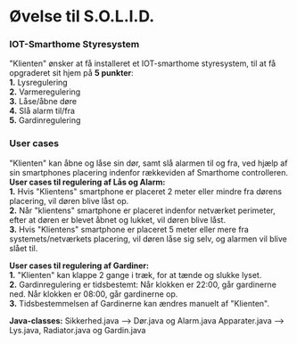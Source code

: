 # Øvelse til S.O.L.I.D.

### IOT-Smarthome Styresystem
"Klienten" ønsker at få installeret et IOT-smarthome styresystem, til at få opgraderet sit hjem på **5 punkter**: <br />
**1.** Lysregulering <br />
**2.** Varmeregulering <br />
**3.** Låse/åbne døre <br />
**4.** Slå alarm til/fra <br />
**5.** Gardinregulering <br />

### User cases
"Klienten" kan åbne og låse sin dør, samt slå alarmen til og fra, ved hjælp af sin smartphones placering indenfor rækkeviden af Smarthome controlleren. <br />
**User cases til regulering af Lås og Alarm:** <br />
**1.** Hvis "Klientens" smartphone er placeret 2 meter eller mindre fra dørens placering, vil døren blive låst op. <br />
**2.** Når "klientens" smartphone er placeret indenfor netværket perimeter, efter at døren er blevet åbnet og lukket, vil døren blive låst. <br />
**3.** Hvis "Klientens" smartphone er placeret 5 meter eller mere fra systemets/netværkets placering, vil døren låse sig selv, og alarmen vil blive slået til.  <br />

**User cases til regulering af Gardiner:** <br />
**1.** "Klienten" kan klappe 2 gange i træk, for at tænde og slukke lyset. <br />
**2.** Gardinregulering er tidsbestemt: Når klokken er 22:00, går gardinerne ned. Når klokken er 08:00, går gardinerne op. <br />
**3.** Tidsbestemmelsen af Gardinerne kan ændres manuelt af "Klienten". <br />

**Java-classes:**
Sikkerhed.java --> Dør.java og Alarm.java
Apparater.java --> Lys.java, Radiator.java og Gardin.java

